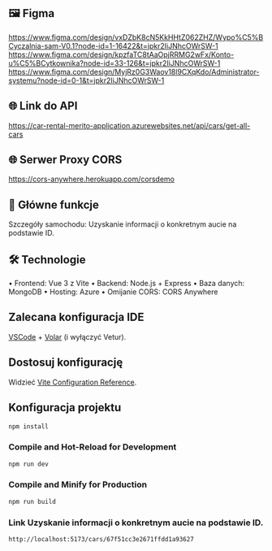 ## 🖼️ Figma
https://www.figma.com/design/vxDZbK8cN5KkHHtZ062ZHZ/Wypo%C5%BCyczalnia-sam-V0.1?node-id=1-16422&t=jpkr2IiJNhcOWrSW-1
https://www.figma.com/design/kpzfaTC8tAaOpjRRMG2wFx/Konto-u%C5%BCytkownika?node-id=33-126&t=jpkr2IiJNhcOWrSW-1
https://www.figma.com/design/MyjRz0G3Waov18l9CXqKdo/Administrator-systemu?node-id=0-1&t=jpkr2IiJNhcOWrSW-1

## 🌐 Link do API
https://car-rental-merito-application.azurewebsites.net/api/cars/get-all-cars
## 🌐 Serwer Proxy CORS
https://cors-anywhere.herokuapp.com/corsdemo
## 🚀 Główne funkcje
Szczegóły samochodu: Uzyskanie informacji o konkretnym aucie na podstawie ID.
##
##    🛠️ Technologie
 • Frontend: Vue 3 z Vite
 • Backend: Node.js + Express
 • Baza danych: MongoDB
 • Hosting: Azure
 • Omijanie CORS: CORS Anywhere

## Zalecana konfiguracja IDE

[VSCode](https://code.visualstudio.com/) + [Volar](https://marketplace.visualstudio.com/items?itemName=Vue.volar) (i wyłączyć Vetur).

## Dostosuj konfigurację

Widzieć [Vite Configuration Reference](https://vite.dev/config/).

## Konfiguracja projektu

```sh
npm install
```

### Compile and Hot-Reload for Development

```sh
npm run dev
```

### Compile and Minify for Production

```sh
npm run build
```
### Link Uzyskanie informacji o konkretnym aucie na podstawie ID.
```sh
http://localhost:5173/cars/67f51cc3e2671ffdd1a93627
```
